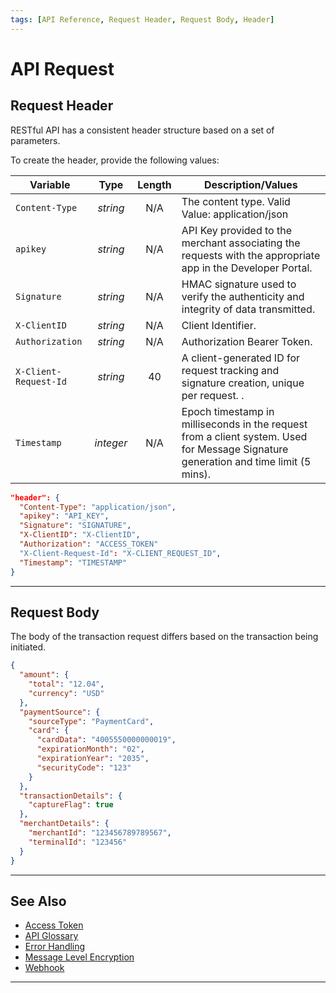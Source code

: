 ```yaml
---
tags: [API Reference, Request Header, Request Body, Header]
---
```


# API Request 

## Request Header

RESTful API has a consistent header structure based on a set of parameters.

<!--
type: tab
titles: Header, Request Header Example
-->

To create the header, provide the following values:

| Variable              |    Type   | Length | Description/Values                                                                                                                                                       |
|-----------------------|:---------:|:------:|--------------------------------------------------------------------------------------------------------------------------------------------------------------------------|
| `Content-Type`        |  *string* |   N/A  | The content type. Valid Value: application/json                                                                                                                          |
| `apikey`              |  *string* |   N/A  | API Key provided to the merchant associating the requests with the appropriate app in the Developer Portal.                                                              |
| `Signature`           |  *string* |   N/A  | HMAC signature used to verify the authenticity and integrity of data transmitted.                                                                                        |
| `X-ClientID`          |  *string* |   N/A  | Client Identifier.                                                                                                                                                       |
| `Authorization`       |  *string* |   N/A  | Authorization Bearer Token.                                                                                                                                              |
| `X-Client-Request-Id` |  *string* |   40   | A client-generated ID for request tracking and signature creation, unique per request.                     .                                                             |
| `Timestamp`           | *integer* |   N/A  | Epoch timestamp in milliseconds in the request from a client system. Used for Message Signature generation and time limit (5 mins).                                      |

<!--
type: tab
-->

```json
"header": {
  "Content-Type": "application/json",
  "apikey": "API_KEY",
  "Signature": "SIGNATURE",
  "X-ClientID": "X-ClientID",
  "Authorization": "ACCESS_TOKEN"
  "X-Client-Request-Id": "X-CLIENT_REQUEST_ID",
  "Timestamp": "TIMESTAMP"
}
```

<!-- type: tab-end -->

---

## Request Body

The body of the transaction request differs based on the transaction being initiated.

<!--
type: tab
titles: Request Body Example
-->

```json
{
  "amount": {
    "total": "12.04",
    "currency": "USD"
  },
  "paymentSource": {
    "sourceType": "PaymentCard",
    "card": {
      "cardData": "4005550000000019",
      "expirationMonth": "02",
      "expirationYear": "2035",
      "securityCode": "123"
    }
  },
  "transactionDetails": {
    "captureFlag": true
  },
  "merchantDetails": {
    "merchantId": "123456789789567",
    "terminalId": "123456"
  }
}
```

<!-- type: tab-end -->

---

## See Also

- [Access Token](?path=docs/english/api-reference/accessToken.md)
- [API Glossary](?path=docs/english/api-reference/api-glossary.md)
- [Error Handling](?path=docs/english/api-reference/response-handling.md)
- [Message Level Encryption](?path=docs/english/api-reference/encryption.md)
- [Webhook](?path=docs/english/api-reference/5-notifications.md)

---

